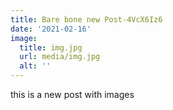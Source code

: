 ```yaml
---
title: Bare bone new Post-4VcX6Iz6
date: '2021-02-16'
image:
  title: img.jpg
  url: media/img.jpg
  alt: ''
---
```

this is a new post with images
